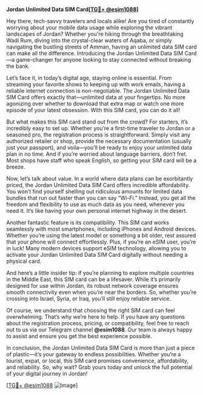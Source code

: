**Jordan Unlimited Data SIM Card[[TG💪+ @esim1088](https://t.me/s/esim1088)]**

Hey there, tech-savvy travelers and locals alike! Are you tired of constantly worrying about your mobile data usage while exploring the vibrant landscapes of Jordan? Whether you're hiking through the breathtaking Wadi Rum, diving into the crystal-clear waters of Aqaba, or simply navigating the bustling streets of Amman, having an unlimited data SIM card can make all the difference. Introducing the Jordan Unlimited Data SIM Card—a game-changer for anyone looking to stay connected without breaking the bank.

Let’s face it, in today’s digital age, staying online is essential. From streaming your favorite shows to keeping up with work emails, having a reliable internet connection is non-negotiable. The Jordan Unlimited Data SIM Card offers exactly that—unlimited data at your fingertips. No more agonizing over whether to download that extra map or watch one more episode of your latest obsession. With this SIM card, you can do it all!

But what makes this SIM card stand out from the crowd? For starters, it’s incredibly easy to set up. Whether you’re a first-time traveler to Jordan or a seasoned pro, the registration process is straightforward. Simply visit any authorized retailer or shop, provide the necessary documentation (usually just your passport), and voila—you’ll be ready to enjoy your unlimited data plan in no time. And if you’re worried about language barriers, don’t fret. Most shops have staff who speak English, so getting your SIM card will be a breeze.

Now, let’s talk about value. In a world where data plans can be exorbitantly priced, the Jordan Unlimited Data SIM Card offers incredible affordability. You won’t find yourself shelling out ridiculous amounts for limited data bundles that run out faster than you can say “Wi-Fi.” Instead, you get all the freedom and flexibility to use as much data as you need, whenever you need it. It’s like having your own personal internet highway in the desert.

Another fantastic feature is its compatibility. This SIM card works seamlessly with most smartphones, including iPhones and Android devices. Whether you’re using the latest model or something a bit older, rest assured that your phone will connect effortlessly. Plus, if you’re an eSIM user, you’re in luck! Many modern devices support eSIM technology, allowing you to activate your Jordan Unlimited Data SIM Card digitally without needing a physical card.

And here’s a little insider tip: if you’re planning to explore multiple countries in the Middle East, this SIM card can be a lifesaver. While it’s primarily designed for use within Jordan, its robust network coverage ensures smooth connectivity even when you’re near the borders. So, whether you’re crossing into Israel, Syria, or Iraq, you’ll still enjoy reliable service.

Of course, we understand that choosing the right SIM card can feel overwhelming. That’s why we’re here to help. If you have any questions about the registration process, pricing, or compatibility, feel free to reach out to us via our Telegram channel **@esim1088**. Our team is always happy to assist and ensure you get the best experience possible.

In conclusion, the Jordan Unlimited Data SIM Card is more than just a piece of plastic—it’s your gateway to endless possibilities. Whether you’re a tourist, expat, or local, this SIM card promises convenience, affordability, and reliability. So, why wait? Grab yours today and unlock the full potential of your digital journey in Jordan!

[[TG💪+ @esim1088](https://t.me/s/esim1088) ![Image](https://i.postimg.cc/Y0z9fWf4/image.png)]